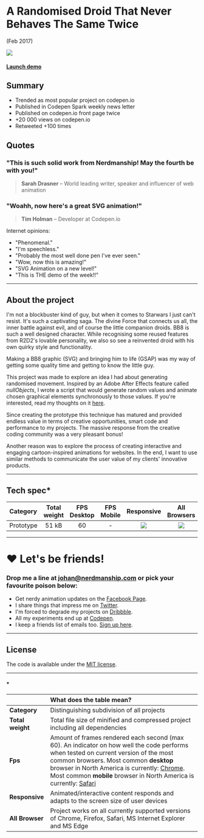 [bb8_animation]: https://nerdmanship.github.io/bb8/dist/
[bb8-info]: http://codepen.io/nerdmanship/details/ZLoyPG/

[bb8-project_img]: /nerdmanship/assets/images/projects/bb8-project.png
[no]: /nerdmanship/assets/images/projects/no.png
[yes]: /nerdmanship/assets/images/projects/yes.png

# A Randomised Droid That Never Behaves The Same Twice

(Feb 2017)

![][bb8-project_img]

#### [Launch demo][bb8_animation]

## Summary

* Trended as most popular project on codepen.io
* Published in Codepen Spark weekly news letter
* Published on codepen.io front page twice
* +20 000 views on codepen.io
* Retweeted +100 times

## Quotes

### "This is such solid work from Nerdmanship! May the fourth be with you!"
> **Sarah Drasner** – World leading writer, speaker and influencer of web animation

### "Woahh, now here's a great SVG animation!"
> **Tim Holman** – Developer at Codepen.io

Internet opinions:
* "Phenomenal."
* "I'm speechless."
* "Probably the most well done pen I've ever seen."
* "Wow, now this is amazing!"
* "SVG Animation on a new level!"
* "This is THE demo of the week!!"

---

## About the project

I'm not a blockbuster kind of guy, but when it comes to Starwars I just can't resist. It's such a captivating saga. The divine Force that connects us all, the inner battle against evil, and of course the little companion droids. BB8 is such a well designed character. While recognising some reused features from R2D2's lovable personality, we also so see a reinvented droid with his own quirky style and functionality.

Making a BB8 graphic (SVG) and bringing him to life (GSAP) was my way of getting some quality time and getting to know the little guy.

This project was made to explore an idea I had about generating randomised movement. Inspired by an Adobe After Effects feature called *nullObjects*, I wrote a script that would generate random values and animate chosen graphical elements synchronously to those values. If you're interested, read my thoughts on it [here][bb8-info].

Since creating the prototype this technique has matured and provided endless value in terms of creative opportunities, smart code and performance to my projects. The massive response from the creative coding community was a very pleasant bonus!

Another reason was to explore the process of creating interactive and engaging cartoon-inspired animations for websites. In the end, I want to use similar methods to communicate the user value of my clients' innovative products.

---

## Tech spec*

| Category | Total weight | FPS Desktop | FPS Mobile | Responsive | All Browsers |
| :---------- | :--: | :--: | :--: |  :--: | :------: |
| Prototype | 51 kB | 60 | - | ![][no] | ![][no] |


---



# ❤️ Let's be friends!

### Drop me a line at [johan@nerdmanship.com](mailto:johan@nerdmanship.com) or pick your favourite poison below:

* Get nerdy animation updates on the [Facebook Page](http://www.facebook.com/nerdmanship).
* I share things that impress me on [Twitter](http://www.twitter.com/stromqvist).
* I'm forced to degrade my projects on [Dribbble](http://www.dribbble.com/stromqvist).
* All my experiments end up at [Codepen](http://www.codepen.io/nerdmanship).
* I keep a friends list of emails too. [Sign up here](http://nerdmanship.us13.list-manage.com/subscribe/post?u=bed6727a7b59b995ae23ca252&id=706f47db11).


---

## License

The code is available under the [MIT license](LICENSE.txt).

---

#### *

|  | **What does the table mean?** |
| :-------- | :----- |
| **Category** | Distinguishing subdivision of all projects |
| **Total weight** | Total file size of minified and compressed project including all dependencies |
| **Fps** | Amount of frames rendered each second (max 60). An indicator on how well the code performs when tested on current version of the most common browsers. Most common **desktop** browser in North America is currently: [Chrome](http://gs.statcounter.com/browser-market-share/desktop/north-america/#monthly-201604-201704). Most common **mobile** browser in North America is currently: [Safari](http://gs.statcounter.com/browser-market-share/mobile/north-america/#monthly-201604-201704) |
| **Responsive** | Animated/interactive content responds and adapts to the screen size of user devices |
| **All Browser** | Project works on all currently supported versions of Chrome, Firefox, Safari, MS Internet Explorer and MS Edge |

